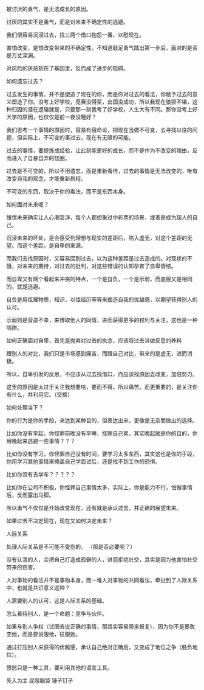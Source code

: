 被讨厌的勇气，是无法成长的原因。

讨厌的其实不是勇气，而是对未来不确定性的逃避。

我们很容易沉浸过去，找三两个借口抱怨一番，以慰现在。

害怕改变，是怕改变带来的不确定性，不知道鼓足勇气踏出第一步后，面对的是否是万丈深渊。

对风险的厌恶刻在了基因里，反而成了进步的阻碍。

如何遗忘过去？

过去发生的事情，并不是塑造了现在的你，而是你对过去的看法，你赋予过去的意义塑造了你。没考上好学校，竞赛没得奖，出国没成功，所以我现在狼狈不堪，这种归因的潜在逻辑就是，只要那一刻我考了好学校，人生大有不同。那你没考上好大学的原因，也仅仅是前一夜没睡好？

我们思考一个事情的原因时，容易有宿命论，把现在当做不可变，去寻找以往的问题，但实际上，不可变的事过去，现在有无限的可能。

过去的事情，要提炼成经验，让此刻能更好的成长，而不是作为不改变的理由，反而进入了自暴自弃的怪圈。

过去是不可变的，所以不用遗忘，而是重新看待，过去的事情是无法改变的，唯有改变自我的观念，才能重新启程。

不可变的东西，取决于你的看法，而不是东西本身。


如何面对未来呢？

憧憬未来确实让人心潮澎湃，每个人都想象过中彩票的场景，或者是成为超人的自己。

沉浸未来的坏处，是会感受到理想与现实的差距后，陷入虚无，对这个差距的无望。而这个差距，是自卑的来源。

而我们去找原因时，又容易回到过去，以为这种差距是过去造成的。对现状的不慢，对未来的期待，对过去的批判，对这些错误的认知孕育了自卑情结。

而自卑又有两个看起来冲突的特点，一个是自负，一个是示弱，而底层又是相同的，就是逃避。

自负是用炫耀物质，知识，以往经历等等来塑造自我的优越感，以期望获得别人的认可。

示弱则是营造不幸，来博取他人的同情，进而获得更多的权利与关注，这也是一种陷阱。

如何正确面对自卑，首先是抛弃对过去的执念，应该将过去当做反思的养料

跟别人的对比，我们只是市场感到痛苦，而跟自己对比，带来的是虚无，进而消极。


所以，自卑引发的反思，不应该从过去找借口，而应该找原因去改变，加倍努力。


这里的原因是太过于关注我想要啥，要而不得，所以痛苦。而更重要的，是关注你有什么，并利用它。（交换）




如何处理当下？

你的行为是你的手段，来达到某种目的，但表达出来，更像是无奈而做出的选择。

比如你没有早起，你怪罪前晚没有早睡，怪罪自己累，其实晚起就是你的目的，你用晚起来逃避一些事情？？？

比如你没有学习，你怪罪自己没有时间，要学习太多东西，其实这也是你的手段，你用学习其他事情来掩盖自己学面试后，还是找不到工作的恐惧。

比如你没有去学车？？？？？

比如你在公司不积极，你怪罪自己事情太多，实际上，你是能力不行，怕做事情后，反而露出马脚。




所以勇气不仅仅是开始改变现在，还有就是承认过去，并正确的展望未来。



如果过去不决定现在，现在又如何决定未来？


人际关系

处理人际关系是不可能不受伤的。 （那是否必要呢？）

没有认清的人，会把自己打造成孤僻的人，进而拒绝社交，其实是因为他害怕社交带来的伤害。

人对事物的看法并不是事物本身，而一堆人对事物的共同看法，牵扯到了人际关系中，也就是共识意义这种？

人需要别人的认可，这是人际关系的基础。

怎么看待别人，是一个命题：竞争与伙伴。

如果与别人争权（试图去说正确的事情，那其实容易带来报复），因为你不是要改变他，而是要说服他，征服她。


通过打压别人来获得的优越感，承认自己绝对正确后，又变成了地位之争（胜负地位）。



愤怒只是一种工具，要利用其他的语言工具。


先入为主
屁股脑袋
锤子钉子